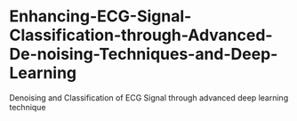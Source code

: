 # Enhancing-ECG-Signal-Classification-through-Advanced-De-noising-Techniques-and-Deep-Learning
Denoising and Classification of ECG Signal through advanced deep learning technique
